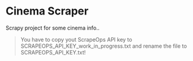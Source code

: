# Cinema Scraper
Scrapy project for some cinema info..
> You have to copy yout ScrapeOps API key to SCRAPEOPS_API_KEY_work_in_progress.txt and rename the file to SCRAPEOPS_API_KEY.txt!
